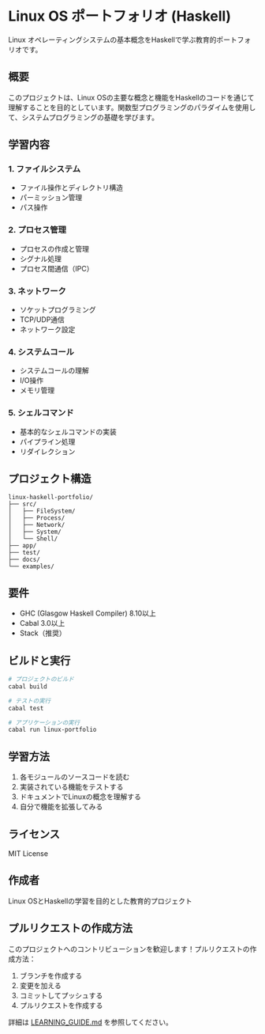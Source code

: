 # Linux OS ポートフォリオ (Haskell)

Linux オペレーティングシステムの基本概念をHaskellで学ぶ教育的ポートフォリオです。

## 概要

このプロジェクトは、Linux OSの主要な概念と機能をHaskellのコードを通じて理解することを目的としています。関数型プログラミングのパラダイムを使用して、システムプログラミングの基礎を学びます。

## 学習内容

### 1. ファイルシステム
- ファイル操作とディレクトリ構造
- パーミッション管理
- パス操作

### 2. プロセス管理
- プロセスの作成と管理
- シグナル処理
- プロセス間通信（IPC）

### 3. ネットワーク
- ソケットプログラミング
- TCP/UDP通信
- ネットワーク設定

### 4. システムコール
- システムコールの理解
- I/O操作
- メモリ管理

### 5. シェルコマンド
- 基本的なシェルコマンドの実装
- パイプライン処理
- リダイレクション

## プロジェクト構造

```
linux-haskell-portfolio/
├── src/
│   ├── FileSystem/
│   ├── Process/
│   ├── Network/
│   ├── System/
│   └── Shell/
├── app/
├── test/
├── docs/
└── examples/
```

## 要件

- GHC (Glasgow Haskell Compiler) 8.10以上
- Cabal 3.0以上
- Stack（推奨）

## ビルドと実行

```bash
# プロジェクトのビルド
cabal build

# テストの実行
cabal test

# アプリケーションの実行
cabal run linux-portfolio
```

## 学習方法

1. 各モジュールのソースコードを読む
2. 実装されている機能をテストする
3. ドキュメントでLinuxの概念を理解する
4. 自分で機能を拡張してみる

## ライセンス

MIT License

## 作成者

Linux OSとHaskellの学習を目的とした教育的プロジェクト

## プルリクエストの作成方法

このプロジェクトへのコントリビューションを歓迎します！プルリクエストの作成方法：

1. ブランチを作成する
2. 変更を加える
3. コミットしてプッシュする
4. プルリクエストを作成する

詳細は [LEARNING_GUIDE.md](docs/LEARNING_GUIDE.md) を参照してください。